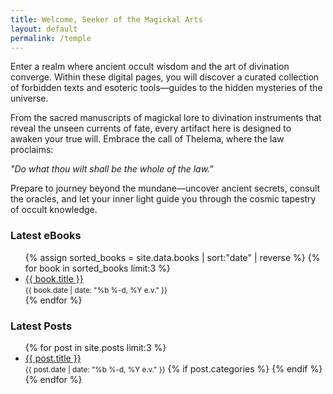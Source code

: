 ```yaml
---
title: Welcome, Seeker of the Magickal Arts
layout: default
permalink: /temple
---
```


Enter a realm where ancient occult wisdom and the art of divination converge. Within these digital pages, you will discover a curated collection of forbidden texts and esoteric tools—guides to the hidden mysteries of the universe.

From the sacred manuscripts of magickal lore to divination instruments that reveal the unseen currents of fate, every artifact here is designed to awaken your true will. Embrace the call of Thelema, where the law proclaims:

_"Do what thou wilt shall be the whole of the law."_

Prepare to journey beyond the mundane—uncover ancient secrets, consult the oracles, and let your inner light guide you through the cosmic tapestry of occult knowledge.

<div class="updates-container">
  <section class="recent-books">
    <h3>Latest eBooks</h3>
    <ul>
      {% assign sorted_books = site.data.books | sort:"date" | reverse %}
      {% for book in sorted_books limit:3 %}
        <li>
          <a href="/books/#{{ book.title | slugify }}">{{ book.title }}</a><br>
          <small class="book-date">{{ book.date | date: "%b %-d, %Y e.v." }}</small>
        </li>
      {% endfor %}
    </ul>
  </section>

  <section class="updates">
    <h3>Latest Posts</h3>
    <ul>
      {% for post in site.posts limit:3 %}
        <li>
          <a href="{{ post.url | relative_url }}">{{ post.title }}</a><br>
          <small class="post-date">{{ post.date | date: "%b %-d, %Y e.v." }}</small>
          {% if post.categories %}
          {% endif %}
        </li>
      {% endfor %}
    </ul>
  </section>
</div>

